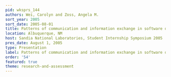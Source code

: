```yaml
---
pid: wksprs_144
authors: Wei, Carolyn and Zoss, Angela M.
sort_year: 2005
sort_date: 2005-08-01
title: Patterns of communication and information exchange in software development
location: Albuquerque, NM
host: Sandia National Laboratories, Student Internship Symposium 2005
pres_date: August 1, 2005
type: Presentation
label: Patterns of communication and information exchange in software development
order: '54'
featured: true
theme: research-and-assessment
---
```

